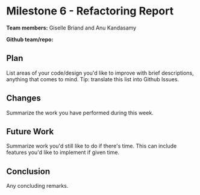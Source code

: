 # Milestone 6 - Refactoring Report

**Team members:**
Giselle Briand and Anu Kandasamy

**Github team/repo:**


## Plan

List areas of your code/design you'd like to improve with brief descriptions,
anything that comes to mind. Tip: translate this list into Github Issues.


## Changes

Summarize the work you have performed during this week.


## Future Work

Summarize work you'd still like to do if there's time. This can include features
you'd like to implement if given time.


## Conclusion

Any concluding remarks.